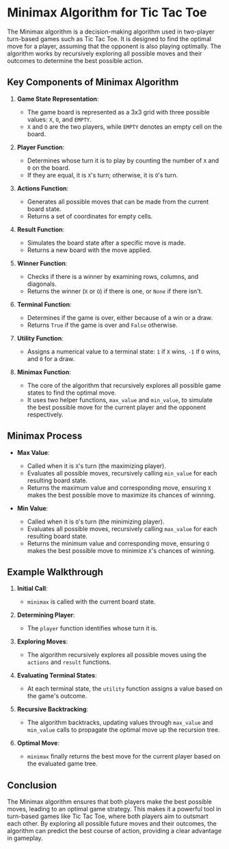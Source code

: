 # Minimax Algorithm for Tic Tac Toe


The Minimax algorithm is a decision-making algorithm used in two-player turn-based games such as Tic Tac Toe. It is designed to find the optimal move for a player, assuming that the opponent is also playing optimally. The algorithm works by recursively exploring all possible moves and their outcomes to determine the best possible action.

## Key Components of Minimax Algorithm

1. **Game State Representation**:
   - The game board is represented as a 3x3 grid with three possible values: `X`, `O`, and `EMPTY`.
   - `X` and `O` are the two players, while `EMPTY` denotes an empty cell on the board.

2. **Player Function**:
   - Determines whose turn it is to play by counting the number of `X` and `O` on the board.
   - If they are equal, it is `X`'s turn; otherwise, it is `O`'s turn.

3. **Actions Function**:
   - Generates all possible moves that can be made from the current board state.
   - Returns a set of coordinates for empty cells.

4. **Result Function**:
   - Simulates the board state after a specific move is made.
   - Returns a new board with the move applied.

5. **Winner Function**:
   - Checks if there is a winner by examining rows, columns, and diagonals.
   - Returns the winner (`X` or `O`) if there is one, or `None` if there isn't.

6. **Terminal Function**:
   - Determines if the game is over, either because of a win or a draw.
   - Returns `True` if the game is over and `False` otherwise.

7. **Utility Function**:
   - Assigns a numerical value to a terminal state: `1` if `X` wins, `-1` if `O` wins, and `0` for a draw.

8. **Minimax Function**:
   - The core of the algorithm that recursively explores all possible game states to find the optimal move.
   - It uses two helper functions, `max_value` and `min_value`, to simulate the best possible move for the current player and the opponent respectively.

## Minimax Process

- **Max Value**:
  - Called when it is `X`'s turn (the maximizing player).
  - Evaluates all possible moves, recursively calling `min_value` for each resulting board state.
  - Returns the maximum value and corresponding move, ensuring `X` makes the best possible move to maximize its chances of winning.

- **Min Value**:
  - Called when it is `O`'s turn (the minimizing player).
  - Evaluates all possible moves, recursively calling `max_value` for each resulting board state.
  - Returns the minimum value and corresponding move, ensuring `O` makes the best possible move to minimize `X`'s chances of winning.

## Example Walkthrough

1. **Initial Call**:
   - `minimax` is called with the current board state.

2. **Determining Player**:
   - The `player` function identifies whose turn it is.

3. **Exploring Moves**:
   - The algorithm recursively explores all possible moves using the `actions` and `result` functions.

4. **Evaluating Terminal States**:
   - At each terminal state, the `utility` function assigns a value based on the game's outcome.

5. **Recursive Backtracking**:
   - The algorithm backtracks, updating values through `max_value` and `min_value` calls to propagate the optimal move up the recursion tree.

6. **Optimal Move**:
   - `minimax` finally returns the best move for the current player based on the evaluated game tree.

## Conclusion

The Minimax algorithm ensures that both players make the best possible moves, leading to an optimal game strategy. This makes it a powerful tool in turn-based games like Tic Tac Toe, where both players aim to outsmart each other. By exploring all possible future moves and their outcomes, the algorithm can predict the best course of action, providing a clear advantage in gameplay.
